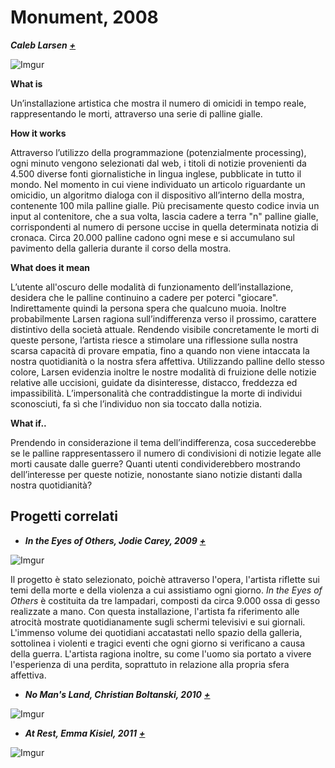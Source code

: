 # Monument, 2008 #
**_Caleb Larsen_** **_[+](http://caleblarsen.com/monument/)_** 

![Imgur](http://i.imgur.com/uA9nTGX.jpg)



**What is**

Un’installazione artistica che mostra il numero di omicidi in tempo reale, rappresentando le morti, attraverso una serie di palline gialle. 

**How it works**

Attraverso l’utilizzo della programmazione (potenzialmente processing), ogni minuto vengono selezionati dal web, i titoli di notizie provenienti da 4.500 diverse fonti giornalistiche in lingua inglese, pubblicate in tutto il mondo. Nel momento in cui viene individuato un articolo riguardante un omicidio, un algoritmo dialoga con il dispositivo all’interno della mostra, contenente 100 mila palline gialle. Più precisamente questo codice invia un input al contenitore, che a sua volta, lascia cadere a terra "n" palline gialle, corrispondenti al numero di persone uccise in quella determinata notizia di cronaca. Circa 20.000 palline cadono ogni mese e si accumulano sul pavimento della galleria durante il corso della mostra. 

**What does it mean** 

L’utente all'oscuro delle modalità di funzionamento dell’installazione, desidera che le palline continuino a cadere per poterci "giocare". Indirettamente quindi la persona spera che qualcuno muoia. 
Inoltre probabilmente Larsen ragiona sull’indifferenza verso il prossimo, carattere distintivo della società attuale. Rendendo visibile concretamente le morti di queste persone, l’artista riesce a stimolare una riflessione sulla nostra scarsa capacità di provare empatia, fino a quando non viene intaccata la nostra quotidianità o la nostra sfera affettiva. Utilizzando palline dello stesso colore, Larsen evidenzia inoltre le nostre modalità di fruizione delle notizie relative alle uccisioni, guidate da disinteresse, distacco, freddezza ed impassibilità. L’impersonalità che contraddistingue la morte di individui sconosciuti, fa sì che l’individuo non sia toccato dalla notizia. 

**What if..**

Prendendo in considerazione il tema dell’indifferenza, cosa succederebbe se le palline rappresentassero il numero di condivisioni di notizie legate alle morti causate dalle guerre? Quanti utenti condividerebbero mostrando dell’interesse per queste notizie, nonostante siano notizie distanti dalla nostra quotidianità?

## Progetti correlati
+ **_In the Eyes of Others, Jodie Carey, 2009_** **_[+](http://jodiecarey.com/in-the-eyes-of-others/)_**

![Imgur](http://i.imgur.com/KdikcxO.jpg)

Il progetto è stato selezionato, poichè attraverso l'opera, l'artista riflette sui temi della morte e della violenza a cui assistiamo ogni giorno. _In the Eyes of Others_ è costituita da tre lampadari, composti da circa 9.000 ossa di gesso realizzate a mano. Con questa installazione, l'artista fa riferimento alle atrocità mostrate quotidianamente sugli schermi televisivi e sui giornali. L'immenso volume dei quotidiani accatastati nello spazio della galleria, sottolinea i violenti e tragici eventi che ogni giorno si verificano a causa della guerra. L'artista ragiona inoltre, su come l'uomo sia portato a vivere l'esperienza di una perdita, soprattuto in relazione alla propria sfera affettiva.   



+ **_No Man's Land, Christian Boltanski,  2010_** **_[+](https://vimeo.com/12121518)_**

![Imgur](http://i.imgur.com/F9xb0Zc.jpg)

+ **_At Rest, Emma Kisiel, 2011_** **_[+](http://www.emmakisiel.com/at-rest/)_**

![Imgur](http://i.imgur.com/DWJxLoq.jpg)




